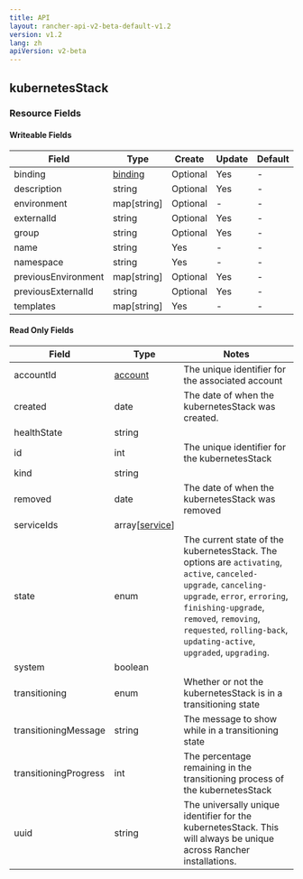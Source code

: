 ```yaml
---
title: API
layout: rancher-api-v2-beta-default-v1.2
version: v1.2
lang: zh
apiVersion: v2-beta
---
```


## kubernetesStack



### Resource Fields

#### Writeable Fields

Field | Type | Create | Update | Default | Notes
---|---|---|---|---|---
binding | [binding]({{site.baseurl}}/rancher/{{page.version}}/{{page.lang}}/api/{{page.apiVersion}}/api-resources/binding/) | Optional | Yes | - | 
description | string | Optional | Yes | - | 
environment | map[string] | Optional | - | - | 
externalId | string | Optional | Yes | - | 
group | string | Optional | Yes | - | 
name | string | Yes | - | - | 
namespace | string | Yes | - | - | 
previousEnvironment | map[string] | Optional | Yes | - | 
previousExternalId | string | Optional | Yes | - | 
templates | map[string] | Yes | - | - | 


#### Read Only Fields

Field | Type   | Notes
---|---|---
accountId | [account]({{site.baseurl}}/rancher/{{page.version}}/{{page.lang}}/api/{{page.apiVersion}}/api-resources/account/)  | The unique identifier for the associated account
created | date  | The date of when the kubernetesStack was created.
healthState | string  | 
id | int  | The unique identifier for the kubernetesStack
kind | string  | 
removed | date  | The date of when the kubernetesStack was removed
serviceIds | array[[service]({{site.baseurl}}/rancher/{{page.version}}/{{page.lang}}/api/{{page.apiVersion}}/api-resources/service/)]  | 
state | enum  | The current state of the kubernetesStack. The options are `activating`, `active`, `canceled-upgrade`, `canceling-upgrade`, `error`, `erroring`, `finishing-upgrade`, `removed`, `removing`, `requested`, `rolling-back`, `updating-active`, `upgraded`, `upgrading`.
system | boolean  | 
transitioning | enum  | Whether or not the kubernetesStack is in a transitioning state
transitioningMessage | string  | The message to show while in a transitioning state
transitioningProgress | int  | The percentage remaining in the transitioning process of the kubernetesStack
uuid | string  | The universally unique identifier for the kubernetesStack. This will always be unique across Rancher installations.


<br>
